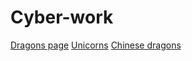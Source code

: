 # Cyber-work
[Dragons page](Dragons.md)
[Unicorns](Unicorns.md)
[Chinese dragons](Chinese-dragon.md)
